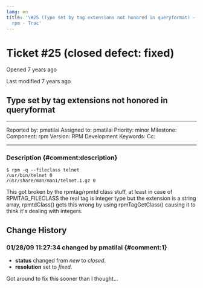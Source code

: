 ```yaml
---
lang: en
title: '\#25 (Type set by tag extensions not honored in queryformat) -
  rpm - Trac'
---
```


Ticket \#25 (closed defect: fixed)
==================================

Opened 7 years ago

Last modified 7 years ago

Type set by tag extensions not honored in queryformat
-----------------------------------------------------

  -------------- ---------- -------------- -----------------
  Reported by:   pmatilai   Assigned to:   pmatilai
  Priority:      minor      Milestone:     
  Component:     rpm        Version:       RPM Development
  Keywords:                 Cc:            
                                           
  -------------- ---------- -------------- -----------------

### Description {#comment:description}

    $ rpm -q --fileclass telnet
    /usr/bin/telnet 0
    /usr/share/man/man1/telnet.1.gz 0

This got broken by the rpmtag/rpmtd class stuff, at least in case of
RPMTAG\_FILECLASS the real tag is integer type but the extension is a
string array, rpmtdClass() gets this wrong by using rpmTagGetClass()
causing it to think it\'s dealing with integers.

Change History
--------------

### 01/28/09 11:27:34 changed by pmatilai {#comment:1}

-   **status** changed from *new* to *closed*.
-   **resolution** set to *fixed*.

Got around to fix this sooner than I thought\...
